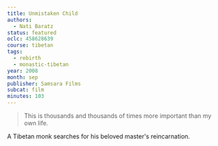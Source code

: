 ```yaml
---
title: Unmistaken Child
authors:
  - Nati Baratz
status: featured
oclc: 458628639
course: tibetan
tags:
  - rebirth
  - monastic-tibetan
year: 2008
month: sep
publisher: Samsara Films
subcat: film
minutes: 103
---
```


> This is thousands and thousands of times more important than my own life.

A Tibetan monk searches for his beloved master's reincarnation.

